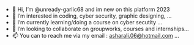 - 👋 Hi, I’m @unready-garlic68 and im new on this platform 2023
- 👀 I’m interested in coding, cyber security, graphic designing, ...
- 🌱 I’m currently learning/doing a course on cyber secutity ...
- 💞️ I’m looking to collaborate on groupworks, courses and internships...
- 📫 You can to reach me via my email : asharali.06@hotmail.com ...

<!---
unready-garlic68/unready-garlic68 is a ✨ special ✨ repository because its `README.md` (this file) appears on your GitHub profile.
You can click the Preview link to take a look at your changes.
--->
